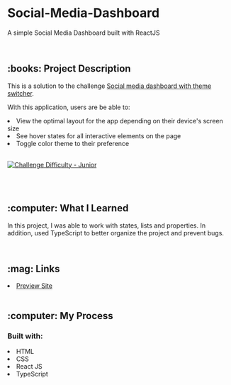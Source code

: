 # Social-Media-Dashboard
A simple Social Media Dashboard built with ReactJS

<br/>
<h2>:books: Project Description</h2>
<p>This is a solution to the challenge <a href="https://www.frontendmentor.io/challenges/social-media-dashboard-with-theme-switcher-6oY8ozp_H" target="_blank">Social media dashboard with theme switcher</a>.

 <p>With this application, users are be able to:
   <li>View the optimal layout for the app depending on their device's screen size</li>
   <li>See hover states for all interactive elements on the page</li>
   <li>Toggle color theme to their preference</li>
   <br/>
   
   <p dir="auto"><a href="https://www.frontendmentor.io/challenges?difficulties=4" rel="nofollow"><img src="https://camo.githubusercontent.com/89d672f739f1dca5fdc35f262986fa0b9d5062aca7b1fc148411c8e3ac1949f5/68747470733a2f2f696d672e736869656c64732e696f2f62616467652f446966666963756c74792d4a554e494f522d4141443734323f7374796c653d666f722d7468652d6261646765266c6f676f3d66726f6e74656e646d656e746f72" alt="Challenge Difficulty - Junior" data-canonical-src="https://img.shields.io/badge/Difficulty-JUNIOR-AAD742?style=for-the-badge&amp;logo=frontendmentor" style="max-width: 100%;"></a></p>
<br/>
<br/>
<h2>:computer: What I Learned</h2>
<p>In this project, I was able to work with states, lists and properties. In addition, used TypeScript to better organize the project and prevent bugs.</p>

</a></p>
<p dir="auto"> </p>
<br/>
<h2>:mag: Links</h2>
<li><a href="https://maricastroc-social-media-dashboard.netlify.app/" target="_blank" rel="noreferrer">Preview Site</a></li>
<br/>
<h2>:computer: My Process</h2>
<h3>Built with:</h3>
<li>HTML</li>
<li>CSS</li>
<li>React JS</li>
<li>TypeScript</li>
